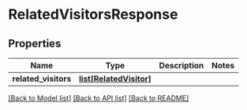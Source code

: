 # RelatedVisitorsResponse

## Properties
Name | Type | Description | Notes
------------ | ------------- | ------------- | -------------
**related_visitors** | [**list[RelatedVisitor]**](RelatedVisitor.md) |  | 

[[Back to Model list]](../README.md#documentation-for-models) [[Back to API list]](../README.md#documentation-for-api-endpoints) [[Back to README]](../README.md)

